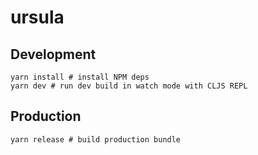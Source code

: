 # ursula

## Development
```shell
yarn install # install NPM deps
yarn dev # run dev build in watch mode with CLJS REPL
```

## Production
```shell
yarn release # build production bundle
```
